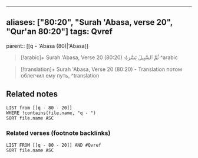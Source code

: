 
---
aliases: ["80:20", "Surah 'Abasa, verse 20", "Qur'an 80:20"]
tags: Qvref
---

parent:: [[q - 'Abasa (80)|'Abasa]]

> [!arabic]+ Surah 'Abasa, Verse 20 (80:20)
> <span class="quran-arabic">ثُمَّ ٱلسَّبِيلَ يَسَّرَهُۥ</span>
^arabic

> [!translation]+ Surah 'Abasa, Verse 20 (80:20) - Translation
> потом облегчил ему путь,
^translation



## Related notes
```dataview
LIST from [[q - 80 - 20]]
WHERE !contains(file.name, "q - ")
SORT file.name ASC
```

### Related verses (footnote backlinks)
```dataview
LIST FROM [[q - 80 - 20]] AND #Qvref
SORT file.name ASC
```

